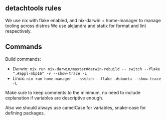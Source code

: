 ## detachtools rules

We use nix with flake enabled, and nix-darwin + home-manager to manage tooling across distros
We use alejandra and statix for format and lint respectively.

## Commands

Build commands:

- Darwin: `nix run nix-darwin/master#darwin-rebuild -- switch --flake ".#appl-mbp16" -v --show-trace -L`
- Linux: `nix run home-manager -- switch --flake .#ubuntu --show-trace -L`

Make sure to keep comments to the minimum, no need to include explanation if variables are descriptive enough.

Also we should always use camelCase for variables, snake-case for defining packages.
